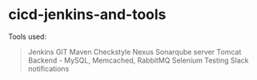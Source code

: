 # cicd-jenkins-and-tools
Tools used:
> Jenkins
> GIT
> Maven
> Checkstyle
> Nexus
> Sonarqube server
> Tomcat
> Backend - MySQL, Memcached, RabbitMQ
> Selenium Testing
> Slack notifications
